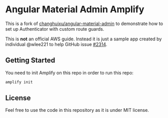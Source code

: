 # Angular Material Admin Amplify

This is a fork of [changhuixu/angular-material-admin](https://github.com/changhuixu/angular-material-admin) to demonstrate how to set up Authenticator with custom route guards. 

This is **not** an official AWS guide. Instead it is just a sample app created by individual @wlee221 to help GitHub issue [#2314](https://github.com/aws-amplify/amplify-ui/issues/2314). 

## Getting Started
You need to init Amplify on this repo in order to run this repo:

```bash
amplify init
```

## License

Feel free to use the code in this repository as it is under MIT license.
